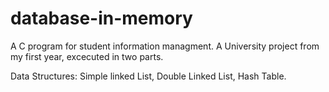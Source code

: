 # database-in-memory
A C program for student information managment. A University project from my first year, excecuted in two parts.

Data Structures: Simple linked List, Double Linked List, Hash Table.
